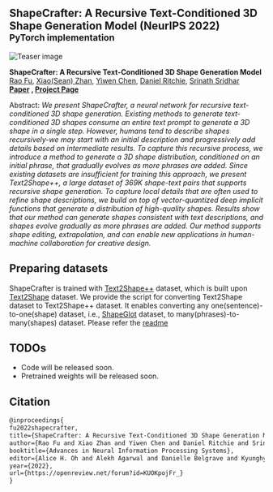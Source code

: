 ## ShapeCrafter: A Recursive Text-Conditioned 3D Shape Generation Model (NeurIPS 2022)<br><sub>PyTorch implementation </sub>

![Teaser image](./doc/teaser.gif)

**ShapeCrafter: A Recursive Text-Conditioned 3D Shape Generation Model**<br>
[Rao Fu](https://freddierao.github.io/), 
[Xiao(Sean) Zhan](https://seanzhan.com/#/), 
[Yiwen Chen](https://cs.brown.edu/people/grad/ychen485/),
[Daniel Ritchie](https://dritchie.github.io/),
[Srinath Sridhar](https://cs.brown.edu/people/ssrinath/) <br>
**[Paper](https://arxiv.org/abs/2207.09446)
, [Project Page](https://ivl.cs.brown.edu/#/projects/shapecrafter)**

Abstract: *We present ShapeCrafter, a neural network for recursive text-conditioned 3D shape generation. Existing methods to generate text-conditioned 3D shapes consume an entire text prompt to generate a 3D shape in a single step. However, humans tend to describe shapes recursively-we may start with an initial description and progressively add details based on intermediate results. To capture this recursive process, we introduce a method to generate a 3D shape distribution, conditioned on an initial phrase, that gradually evolves as more phrases are added. Since existing datasets are insufficient for training this approach, we present Text2Shape++, a large dataset of 369K shape-text pairs that supports recursive shape generation. To capture local details that are often used to refine shape descriptions, we build on top of vector-quantized deep implicit functions that generate a distribution of high-quality shapes. Results show that our method can generate shapes consistent with text descriptions, and shapes evolve gradually as more phrases are added. Our method supports shape editing, extrapolation, and can enable new applications in human-machine collaboration for creative design.*

## Preparing datasets

ShapeCrafter is trained with [Text2Shape++](https://1drv.ms/u/s!Ai-PFrdirDvwkTqchX1OXpEQnCnk?e=xtkgSu) dataset, which is built upon [Text2Shape](http://text2shape.stanford.edu/) dataset. We provide the script for converting Text2Shape dataset to Text2Shape++ dataset. It enables converting any one(sentence)-to-one(shape) dataset, i.e., [ShapeGlot](https://ai.stanford.edu/~optas/shapeglot/) dataset, to many(phrases)-to-many(shapes) dataset. Please refer the [readme](./ConstituencyParsing/README.md)


## TODOs
* Code will be released soon.
* Pretrained weights will be released soon.

## Citation

```latex
@inproceedings{
fu2022shapecrafter,
title={ShapeCrafter: A Recursive Text-Conditioned 3D Shape Generation Model},
author={Rao Fu and Xiao Zhan and Yiwen Chen and Daniel Ritchie and Srinath Sridhar},
booktitle={Advances in Neural Information Processing Systems},
editor={Alice H. Oh and Alekh Agarwal and Danielle Belgrave and Kyunghyun Cho},
year={2022},
url={https://openreview.net/forum?id=KUOKpojFr_}
}
```
